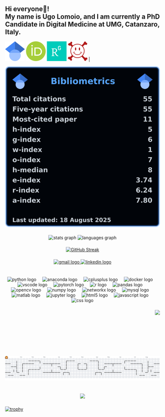 <h2 align="left">Hi everyone👋! <br>My name is Ugo Lomoio, and I am currently a PhD Candidate in Digital Medicine at UMG, Catanzaro, Italy.</h2>

 [![Google Scholar](https://raw.githubusercontent.com/UgoLomoio/UgoLomoio/master/gs.svg)](http://scholar.google.com/citations?user=BigacsQAAAAJ) 
 [![ORCID](https://raw.githubusercontent.com/UgoLomoio/UgoLomoio/master/orcid.svg)](https://orcid.org/0000-0001-8150-0039) 
 [![ResearchGate](https://raw.githubusercontent.com/UgoLomoio/UgoLomoio/master/rg.svg)](https://www.researchgate.net/profile/Ugo-Lomoio) 
 [![arXiv](https://raw.githubusercontent.com/UgoLomoio/UgoLomoio/master/arxiv.svg)](https://arxiv.org/search/cs?searchtype=author&query=Lomoio,+U) |

<a href="https://scholar.google.com/citations?user=BigacsQAAAAJ"><img alt="My bibliometrics" src="https://raw.githubusercontent.com/UgoLomoio/UgoLomoio/master/bibliometrics3.svg"/></a>

###

<div align="center">
  <img src="https://github-readme-stats.vercel.app/api?username=UgoLomoio&hide_title=false&hide_rank=false&show_icons=true&include_all_commits=true&count_private=true&disable_animations=false&theme=dracula&locale=en&hide_border=false&order=1" height="150" alt="stats graph"  />
  <img src="https://github-readme-stats.vercel.app/api/top-langs?username=UgoLomoio&locale=en&hide_title=false&layout=compact&card_width=320&langs_count=5&theme=dracula&hide_border=false&order=2" height="150" alt="languages graph"  />
</div>

###

<div align="center">
  <a href="https://git.io/streak-stats">
    <img src="https://streak-stats.demolab.com?user=UgoLomoio&theme=dark" alt="GitHub Streak"/>
  </a>
</div>

###

<div align="center">
  <a href="ugo.lomoio@unicz.it" target="_blank">
    <img src="https://img.shields.io/static/v1?message=Gmail&logo=gmail&label=&color=D14836&logoColor=white&labelColor=&style=for-the-badge" height="35" alt="gmail logo"  />
  </a>
  <a href="https://it.linkedin.com/in/ugo-lomoio" target="_blank">
    <img src="https://img.shields.io/static/v1?message=LinkedIn&logo=linkedin&label=&color=0077B5&logoColor=white&labelColor=&style=for-the-badge" height="35" alt="linkedin logo"  />
  </a>
</div>

###

<br clear="both">

<div align="center">
  <img src="https://cdn.jsdelivr.net/gh/devicons/devicon/icons/python/python-original.svg" height="30" alt="python logo"  />
  <img width="12" />
  <img src="https://cdn.jsdelivr.net/gh/devicons/devicon/icons/anaconda/anaconda-original.svg" height="30" alt="anaconda logo"  />
  <img width="12" />
  <img src="https://cdn.jsdelivr.net/gh/devicons/devicon/icons/cplusplus/cplusplus-original.svg" height="30" alt="cplusplus logo"  />
  <img width="12" />
  <img src="https://cdn.jsdelivr.net/gh/devicons/devicon/icons/docker/docker-original.svg" height="30" alt="docker logo"  />
  <img width="12" />
  <img src="https://cdn.jsdelivr.net/gh/devicons/devicon/icons/vscode/vscode-original.svg" height="30" alt="vscode logo"  />
  <img width="12" />
  <img src="https://cdn.jsdelivr.net/gh/devicons/devicon/icons/pytorch/pytorch-original.svg" height="30" alt="pytorch logo"  />
  <img width="12" />
  <img src="https://cdn.jsdelivr.net/gh/devicons/devicon/icons/r/r-original.svg" height="30" alt="r logo"  />
  <img width="12" />
  <img src="https://cdn.jsdelivr.net/gh/devicons/devicon/icons/pandas/pandas-original.svg" height="30" alt="pandas logo"  />
  <img width="12" />
  <img src="https://cdn.jsdelivr.net/gh/devicons/devicon/icons/opencv/opencv-original.svg" height="30" alt="opencv logo"  />
  <img width="12" />
  <img src="https://cdn.jsdelivr.net/gh/devicons/devicon/icons/numpy/numpy-original.svg" height="30" alt="numpy logo"  />
  <img width="12" />
  <img src="https://cdn.jsdelivr.net/gh/devicons/devicon/icons/networkx/networkx-original.svg" height="30" alt="networkx logo"  />
  <img width="12" />
  <img src="https://cdn.jsdelivr.net/gh/devicons/devicon/icons/mysql/mysql-original.svg" height="30" alt="mysql logo"  />
  <img width="12" />
  <img src="https://cdn.jsdelivr.net/gh/devicons/devicon/icons/matlab/matlab-original.svg" height="30" alt="matlab logo"  />
  <img width="12" />
  <img src="https://cdn.jsdelivr.net/gh/devicons/devicon/icons/jupyter/jupyter-original.svg" height="30" alt="jupyter logo"  />
  <img width="12" />
  <img src="https://cdn.jsdelivr.net/gh/devicons/devicon/icons/html5/html5-original.svg" height="30" alt="html5 logo"  />
  <img width="12" />
  <img src="https://cdn.jsdelivr.net/gh/devicons/devicon/icons/javascript/javascript-original.svg" height="30" alt="javascript logo"  />
  <img width="12" />
  <img src="https://cdn.jsdelivr.net/gh/devicons/devicon/icons/css3/css3-original.svg" height="30" alt="css logo"  />
</div>

###

<img align="right" height="150" src="https://media0.giphy.com/media/v1.Y2lkPTc5MGI3NjExcTI4eDFzYTd4NTVxM3FzYmhjMzBmcDBjdGo5ZnhxY2o1am0xNWVzMyZlcD12MV9pbnRlcm5hbF9naWZfYnlfaWQmY3Q9Zw/Ocpw8s0tHnpbCS6vm3/giphy.gif"  />

###

<picture>
  <source media="(prefers-color-scheme: dark)" srcset="https://raw.githubusercontent.com/UgoLomoio/UgoLomoio/output/pacman-contribution-graph-dark.svg">
  <source media="(prefers-color-scheme: light)" srcset="https://raw.githubusercontent.com/UgoLomoio/UgoLomoio/output/pacman-contribution-graph.svg">
  <img alt="pacman contribution graph" src="https://raw.githubusercontent.com/UgoLomoio/UgoLomoio/output/pacman-contribution-graph.svg">
</picture>

###

<br clear="both">

<div align="center">
  <img src="https://visitor-badge.laobi.icu/badge?page_id=UgoLomoio.UgoLomoio&"  />
</div>

###


[![trophy](https://github-profile-trophy.vercel.app/?username=UgoLomoio&no-bg=true)](https://github.com/ryo-ma/github-profile-trophy)
